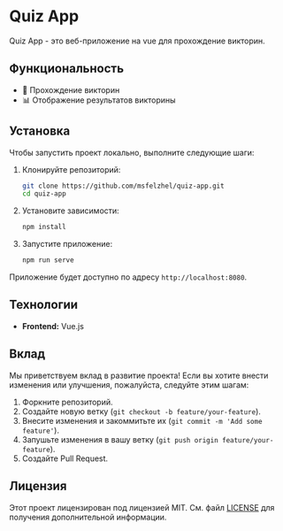 # Quiz App

Quiz App - это веб-приложение на vue для прохождение викторин.

## Функциональность
- 📝 Прохождение викторин
- 📊 Отображение результатов викторины

## Установка

Чтобы запустить проект локально, выполните следующие шаги:

1. Клонируйте репозиторий:
    ```bash
    git clone https://github.com/msfelzhel/quiz-app.git
    cd quiz-app
    ```

2. Установите зависимости:
    ```bash
    npm install
    ```

3. Запустите приложение:
    ```bash
    npm run serve
    ```

Приложение будет доступно по адресу `http://localhost:8080`.

## Технологии

- **Frontend:** Vue.js

## Вклад

Мы приветствуем вклад в развитие проекта! Если вы хотите внести изменения или улучшения, пожалуйста, следуйте этим шагам:

1. Форкните репозиторий.
2. Создайте новую ветку (`git checkout -b feature/your-feature`).
3. Внесите изменения и закоммитьте их (`git commit -m 'Add some feature'`).
4. Запушьте изменения в вашу ветку (`git push origin feature/your-feature`).
5. Создайте Pull Request.

## Лицензия

Этот проект лицензирован под лицензией MIT. См. файл [LICENSE](LICENSE) для получения дополнительной информации.
